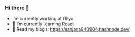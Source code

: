 ### Hi there 👋

<!--
**sanjana4khan/sanjana4khan** is a ✨ _special_ ✨ repository because its `README.md` (this file) appears on your GitHub profile.
-->

- I’m currently working at Ollyo
- 🌱 I’m currently learning React
- 📖 Read my blogs: https://sanjana940904.hashnode.dev/


